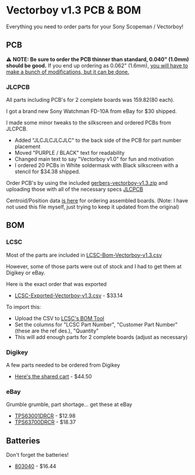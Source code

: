 # Vectorboy v1.3 PCB & BOM

Everything you need to order parts for your Sony Scopeman / Vectorboy!

## PCB

:warning: **NOTE: Be sure to order the PCB thinner than standard, 0.040" (1.0mm) should be good.**  If you end up ordering as 0.062" (1.6mm), [you will have to make a bunch of modifications, but it can be done.](thick-pcb-mods.md)

### JLCPCB

All parts including PCB's for 2 complete boards was $159.82 ($80 each).

I got a brand new Sony Watchman FD-10A from eBay for $30 shipped.

I made some minor tweaks to the silkscreen and ordered PCBs from JLCPCB.

- Added "JLCJLCJLCJLC" to the back side of the PCB for part number placement
- Moved "PURPLE / BLACK" text for readability
- Changed main text to say "Vectorboy v1.0" for fun and motivation
- I ordered 20 PCBs in White soldermask with Black silkscreen with a stencil for $34.38 shipped.

Order PCB's by using the included [gerbers-vectorboy-v1.3.zip](../gerber-vectorboy-v1.3/) and uploading those with all of the necessary specs [JLCPCB](https://jlcpcb.com)

Centroid/Position data [is here](../gerber-vectorboy-v1.3/pos.csv) for ordering assembled boards.  (Note: I have not used this file myself, just trying to keep it updated from the original)

## BOM

### LCSC

Most of the parts are included in [LCSC-Bom-Vectorboy-v1.3.csv](LCSC-Bom-Vectorboy-v1.3.csv)

However, some of those parts were out of stock and I had to get them at Digikey or eBay.

Here is the exact order that was exported

- [LCSC-Exported-Vectorboy-v1.3.csv](LCSC-Exported-Vectorboy-v1.3.csv) - $33.14

To import this:

- Upload the CSV to [LCSC's BOM Tool](https://lcsc.com/bom)
- Set the columns for "LCSC Part Number", "Customer Part Number" (these are the ref des.), "Quantity"
- This will add enough parts for 2 complete boards (adjust as necessary)

### Digikey

A few parts needed to be ordered from Digikey

- [Here's the shared cart](https://www.digikey.com/short/332bzwh8) - $44.50

### eBay

Grumble grumble, part shortage... get these at eBay

- [TPS63001DRCR](https://www.ebay.com/itm/265393777178) - $12.98
- [TPS63700DRCR](https://www.ebay.com/itm/223277053580) - $18.37

## Batteries

Don't forget the batteries!

- [803040](https://www.amazon.com/1000mAh-Battery-Rechargeable-Lithium-Connector/dp/B09FFGP6N5) - $16.44
